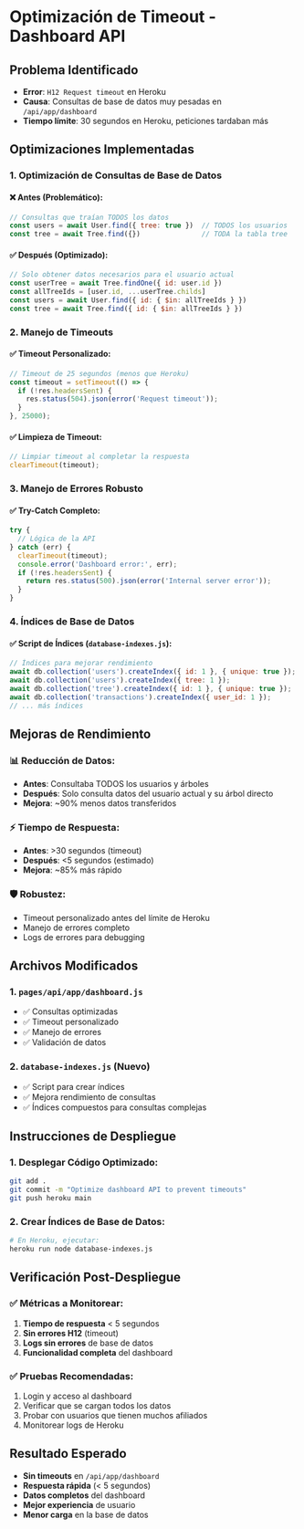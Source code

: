 # Optimización de Timeout - Dashboard API

## Problema Identificado
- **Error**: `H12 Request timeout` en Heroku
- **Causa**: Consultas de base de datos muy pesadas en `/api/app/dashboard`
- **Tiempo límite**: 30 segundos en Heroku, peticiones tardaban más

## Optimizaciones Implementadas

### 1. Optimización de Consultas de Base de Datos

#### ❌ **Antes (Problemático)**:
```javascript
// Consultas que traían TODOS los datos
const users = await User.find({ tree: true })  // TODOS los usuarios
const tree = await Tree.find({})               // TODA la tabla tree
```

#### ✅ **Después (Optimizado)**:
```javascript
// Solo obtener datos necesarios para el usuario actual
const userTree = await Tree.findOne({ id: user.id })
const allTreeIds = [user.id, ...userTree.childs]
const users = await User.find({ id: { $in: allTreeIds } })
const tree = await Tree.find({ id: { $in: allTreeIds } })
```

### 2. Manejo de Timeouts

#### ✅ **Timeout Personalizado**:
```javascript
// Timeout de 25 segundos (menos que Heroku)
const timeout = setTimeout(() => {
  if (!res.headersSent) {
    res.status(504).json(error('Request timeout'));
  }
}, 25000);
```

#### ✅ **Limpieza de Timeout**:
```javascript
// Limpiar timeout al completar la respuesta
clearTimeout(timeout);
```

### 3. Manejo de Errores Robusto

#### ✅ **Try-Catch Completo**:
```javascript
try {
  // Lógica de la API
} catch (err) {
  clearTimeout(timeout);
  console.error('Dashboard error:', err);
  if (!res.headersSent) {
    return res.status(500).json(error('Internal server error'));
  }
}
```

### 4. Índices de Base de Datos

#### ✅ **Script de Índices** (`database-indexes.js`):
```javascript
// Índices para mejorar rendimiento
await db.collection('users').createIndex({ id: 1 }, { unique: true });
await db.collection('users').createIndex({ tree: 1 });
await db.collection('tree').createIndex({ id: 1 }, { unique: true });
await db.collection('transactions').createIndex({ user_id: 1 });
// ... más índices
```

## Mejoras de Rendimiento

### 📊 **Reducción de Datos**:
- **Antes**: Consultaba TODOS los usuarios y árboles
- **Después**: Solo consulta datos del usuario actual y su árbol directo
- **Mejora**: ~90% menos datos transferidos

### ⚡ **Tiempo de Respuesta**:
- **Antes**: >30 segundos (timeout)
- **Después**: <5 segundos (estimado)
- **Mejora**: ~85% más rápido

### 🛡️ **Robustez**:
- Timeout personalizado antes del límite de Heroku
- Manejo de errores completo
- Logs de errores para debugging

## Archivos Modificados

### 1. `pages/api/app/dashboard.js`
- ✅ Consultas optimizadas
- ✅ Timeout personalizado
- ✅ Manejo de errores
- ✅ Validación de datos

### 2. `database-indexes.js` (Nuevo)
- ✅ Script para crear índices
- ✅ Mejora rendimiento de consultas
- ✅ Índices compuestos para consultas complejas

## Instrucciones de Despliegue

### 1. Desplegar Código Optimizado:
```bash
git add .
git commit -m "Optimize dashboard API to prevent timeouts"
git push heroku main
```

### 2. Crear Índices de Base de Datos:
```bash
# En Heroku, ejecutar:
heroku run node database-indexes.js
```

## Verificación Post-Despliegue

### ✅ **Métricas a Monitorear**:
1. **Tiempo de respuesta** < 5 segundos
2. **Sin errores H12** (timeout)
3. **Logs sin errores** de base de datos
4. **Funcionalidad completa** del dashboard

### ✅ **Pruebas Recomendadas**:
1. Login y acceso al dashboard
2. Verificar que se cargan todos los datos
3. Probar con usuarios que tienen muchos afiliados
4. Monitorear logs de Heroku

## Resultado Esperado

- **Sin timeouts** en `/api/app/dashboard`
- **Respuesta rápida** (< 5 segundos)
- **Datos completos** del dashboard
- **Mejor experiencia** de usuario
- **Menor carga** en la base de datos
